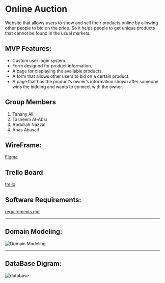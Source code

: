 # Online Auction

Website that allows users to show and sell their products online by allowing other people to bid on the price. So it helps people to get unique products that cannot be found in the usual markets.  

##  MVP Features:
- Custom user login system.
- Form designed for product information.
- A page for displaying the available products.
- A form that allows other users to bid on a certain product.
- A page that has the product’s owner’s information shown after someone wins the bidding and wants to connect with the owner.

## Group Members 
1. Tahany Ali
2. Tasneem Al-Absi
3. Abdullah Nazzal
4. Anas Abusaif

## WireFrame:

[Figma](https://www.figma.com/file/VtVVKm623TA3aM68s7CbvO/Untitled?node-id=0%3A1)


## Trello Board
[trello](https://trello.com/b/z8WzusTp/online-auctions)


## Software Requirements:
[requirements.md](https://github.com/League-of-Pandas/online-auction-api/blob/main/requirements.md)
      
---

## Domain Modeling:

![Domain Modeling](https://i.ibb.co/pzg0sWk/Domain-Modeling.png)

---

## DataBase Digram:

![database](https://i.ibb.co/Q6yDZ01/database.png)
